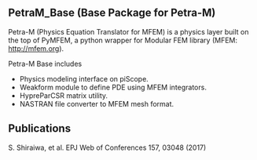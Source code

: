 ## PetraM_Base (Base Package for Petra-M)

Petra-M (Physics Equation Translator for MFEM) is a physics layer built
on the top of PyMFEM, a python wrapper for Modular FEM library
(MFEM: http://mfem.org).

Petra-M Base includes
 - Physics modeling interface on piScope.
 - Weakform module to define PDE using MFEM integrators.
 - HypreParCSR matrix utility. 
 - NASTRAN file converter to MFEM mesh format.

## Publications
  S. Shiraiwa, et al. EPJ Web of Conferences 157, 03048 (2017)


